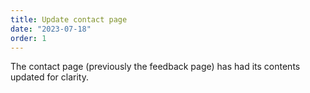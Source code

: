 ```yaml
---
title: Update contact page
date: "2023-07-18"
order: 1
---
```


The contact page (previously the feedback page) has had its contents updated for clarity.

<!-- end_excerpt -->


